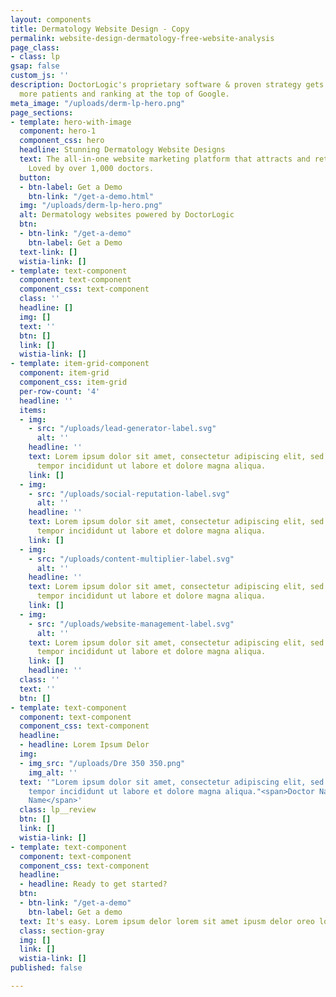```yaml
---
layout: components
title: Dermatology Website Design - Copy
permalink: website-design-dermatology-free-website-analysis
page_class:
- class: lp
gsap: false
custom_js: ''
description: DoctorLogic's proprietary software & proven strategy gets you found by
  more patients and ranking at the top of Google.
meta_image: "/uploads/derm-lp-hero.png"
page_sections:
- template: hero-with-image
  component: hero-1
  component_css: hero
  headline: Stunning Dermatology Website Designs
  text: The all-in-one website marketing platform that attracts and retains more patients.
    Loved by over 1,000 doctors.
  button:
  - btn-label: Get a Demo
    btn-link: "/get-a-demo.html"
  img: "/uploads/derm-lp-hero.png"
  alt: Dermatology websites powered by DoctorLogic
  btn:
  - btn-link: "/get-a-demo"
    btn-label: Get a Demo
  text-link: []
  wistia-link: []
- template: text-component
  component: text-component
  component_css: text-component
  class: ''
  headline: []
  img: []
  text: ''
  btn: []
  link: []
  wistia-link: []
- template: item-grid-component
  component: item-grid
  component_css: item-grid
  per-row-count: '4'
  headline: ''
  items:
  - img:
    - src: "/uploads/lead-generator-label.svg"
      alt: ''
    headline: ''
    text: Lorem ipsum dolor sit amet, consectetur adipiscing elit, sed do eiusmod
      tempor incididunt ut labore et dolore magna aliqua.
    link: []
  - img:
    - src: "/uploads/social-reputation-label.svg"
      alt: ''
    headline: ''
    text: Lorem ipsum dolor sit amet, consectetur adipiscing elit, sed do eiusmod
      tempor incididunt ut labore et dolore magna aliqua.
    link: []
  - img:
    - src: "/uploads/content-multiplier-label.svg"
      alt: ''
    headline: ''
    text: Lorem ipsum dolor sit amet, consectetur adipiscing elit, sed do eiusmod
      tempor incididunt ut labore et dolore magna aliqua.
    link: []
  - img:
    - src: "/uploads/website-management-label.svg"
      alt: ''
    text: Lorem ipsum dolor sit amet, consectetur adipiscing elit, sed do eiusmod
      tempor incididunt ut labore et dolore magna aliqua.
    link: []
    headline: ''
  class: ''
  text: ''
  btn: []
- template: text-component
  component: text-component
  component_css: text-component
  headline:
  - headline: Lorem Ipsum Delor
  img:
  - img_src: "/uploads/Dre 350 350.png"
    img_alt: ''
  text: '"Lorem ipsum dolor sit amet, consectetur adipiscing elit, sed do eiusmod
    tempor incididunt ut labore et dolore magna aliqua."<span>Doctor Name</span><span>Practice
    Name</span>'
  class: lp__review
  btn: []
  link: []
  wistia-link: []
- template: text-component
  component: text-component
  component_css: text-component
  headline:
  - headline: Ready to get started?
  btn:
  - btn-link: "/get-a-demo"
    btn-label: Get a demo
  text: It's easy. Lorem ipsum delor lorem sit amet ipusm delor oreo logo lorem.
  class: section-gray
  img: []
  link: []
  wistia-link: []
published: false

---
```

